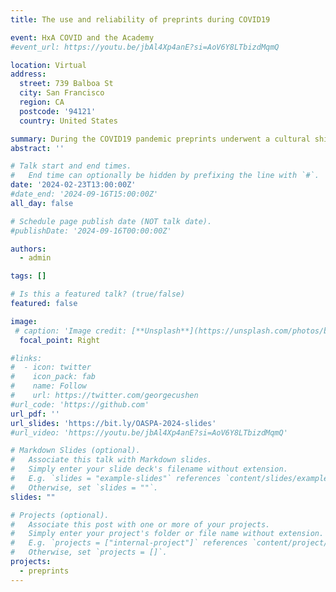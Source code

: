 ```yaml
---
title: The use and reliability of preprints during COVID19 

event: HxA COVID and the Academy 
#event_url: https://youtu.be/jbAl4Xp4anE?si=AoV6Y8LTbizdMqmQ

location: Virtual
address:
  street: 739 Balboa St
  city: San Francisco
  region: CA
  postcode: '94121'
  country: United States

summary: During the COVID19 pandemic preprints underwent a cultural shift in their use and proved highly reliable 
abstract: ''

# Talk start and end times.
#   End time can optionally be hidden by prefixing the line with `#`.
date: '2024-02-23T13:00:00Z'
#date_end: '2024-09-16T15:00:00Z'
all_day: false

# Schedule page publish date (NOT talk date).
#publishDate: '2024-09-16T00:00:00Z'

authors:
  - admin

tags: []

# Is this a featured talk? (true/false)
featured: false

image:
 # caption: 'Image credit: [**Unsplash**](https://unsplash.com/photos/bzdhc5b3Bxs)'
  focal_point: Right

#links:
#  - icon: twitter
#    icon_pack: fab
#    name: Follow
#    url: https://twitter.com/georgecushen
#url_code: 'https://github.com'
url_pdf: ''
url_slides: 'https://bit.ly/OASPA-2024-slides'
#url_video: 'https://youtu.be/jbAl4Xp4anE?si=AoV6Y8LTbizdMqmQ'

# Markdown Slides (optional).
#   Associate this talk with Markdown slides.
#   Simply enter your slide deck's filename without extension.
#   E.g. `slides = "example-slides"` references `content/slides/example-slides.md`.
#   Otherwise, set `slides = ""`.
slides: ""

# Projects (optional).
#   Associate this post with one or more of your projects.
#   Simply enter your project's folder or file name without extension.
#   E.g. `projects = ["internal-project"]` references `content/project/deep-learning/index.md`.
#   Otherwise, set `projects = []`.
projects:
  - preprints
---
```




